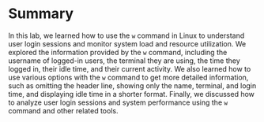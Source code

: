 # Summary

In this lab, we learned how to use the `w` command in Linux to understand user login sessions and monitor system load and resource utilization. We explored the information provided by the `w` command, including the username of logged-in users, the terminal they are using, the time they logged in, their idle time, and their current activity. We also learned how to use various options with the `w` command to get more detailed information, such as omitting the header line, showing only the name, terminal, and login time, and displaying idle time in a shorter format. Finally, we discussed how to analyze user login sessions and system performance using the `w` command and other related tools.
